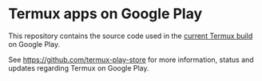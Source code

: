 # Termux apps on Google Play

This repository contains the source code used in the [current Termux build](https://play.google.com/store/apps/details?id=com.termux&hl=en) on Google Play.

See https://github.com/termux-play-store for more information, status and updates regarding Termux on Google Play.
